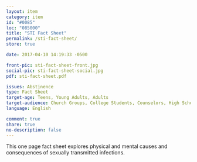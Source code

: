 ```yaml
---
layout: item
category: item
id: "#0085"
loc: "085000"
title: "STI Fact Sheet"
permalink: /sti-fact-sheet/
store: true

date: 2017-04-10 14:19:33 -0500

front-pic: sti-fact-sheet-front.jpg
social-pic: sti-fact-sheet-social.jpg
pdf: sti-fact-sheet.pdf

issues: Abstinence
type: Fact Sheet
target-age: Teens, Young Adults, Adults
target-audience: Church Groups, College Students, Counselors, High School Students, Youth Group
language: English

comment: true
share: true
no-description: false
---
```

This one page fact sheet explores physical and mental causes and consequences of sexually transmitted infections.